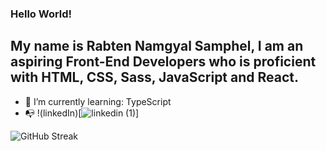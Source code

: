 ### Hello World!
##  My name is Rabten Namgyal Samphel, I am an aspiring Front-End Developers who is proficient with HTML, CSS, Sass, JavaScript and React.

- 🌱 I’m currently learning: TypeScript
- 📭 !(linkedIn)[![linkedin (1)](https://user-images.githubusercontent.com/76475970/192125786-1d1ee168-58ea-41b1-b771-9080501167f3.png)]



<!-- -  !()[<a href='https://www.linkedin.com/in/rabten-samphel-53171a1bb/' target='_blank'>
<img src='./img/linkedin.png' alt='linkedImg' style='display: inline-block; height: 2rem; margin: 10px'/>
</a>
] -->
<!-- <a href='https://twitter.com/rabtensamphel' target='_blank'>
<img src='./img/twitter.png' alt='twitterImg' style='display: inline-block; height: 2rem; margin: 10px'/>
</a> -->



![GitHub Streak](https://github-readme-streak-stats.herokuapp.com?user=rabtennamgyal&theme=soft-green)
